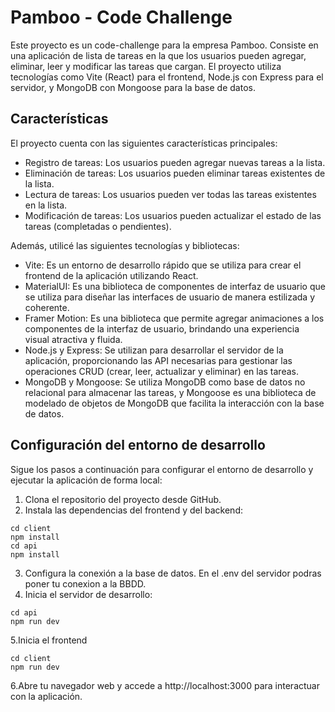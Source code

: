 # Pamboo - Code Challenge

Este proyecto es un code-challenge para la empresa Pamboo. 
Consiste en una aplicación de lista de tareas en la que los usuarios pueden agregar, eliminar, leer y modificar las tareas que cargan. El proyecto utiliza tecnologías como Vite (React) para el frontend, Node.js con Express para el servidor, y MongoDB con Mongoose para la base de datos.

## Características

El proyecto cuenta con las siguientes características principales:

- Registro de tareas: Los usuarios pueden agregar nuevas tareas a la lista.
- Eliminación de tareas: Los usuarios pueden eliminar tareas existentes de la lista.
- Lectura de tareas: Los usuarios pueden ver todas las tareas existentes en la lista.
- Modificación de tareas: Los usuarios pueden actualizar el estado de las tareas (completadas o pendientes).

Además, utilicé las siguientes tecnologías y bibliotecas:

- Vite: Es un entorno de desarrollo rápido que se utiliza para crear el frontend de la aplicación utilizando React.
- MaterialUI: Es una biblioteca de componentes de interfaz de usuario que se utiliza para diseñar las interfaces de usuario de manera estilizada y coherente.
- Framer Motion: Es una biblioteca que permite agregar animaciones a los componentes de la interfaz de usuario, brindando una experiencia visual atractiva y fluida.
- Node.js y Express: Se utilizan para desarrollar el servidor de la aplicación, proporcionando las API necesarias para gestionar las operaciones CRUD (crear, leer, actualizar y eliminar) en las tareas.
- MongoDB y Mongoose: Se utiliza MongoDB como base de datos no relacional para almacenar las tareas, y Mongoose es una biblioteca de modelado de objetos de MongoDB que facilita la interacción con la base de datos.

## Configuración del entorno de desarrollo

Sigue los pasos a continuación para configurar el entorno de desarrollo y ejecutar la aplicación de forma local:

1. Clona el repositorio del proyecto desde GitHub. 
2. Instala las dependencias del frontend y del backend:
```shell
cd client
npm install
cd api
npm install
```
3. Configura la conexión a la base de datos. En el .env del servidor podras poner tu conexion a la BBDD.
4. Inicia el servidor de desarrollo:
```shell
cd api
npm run dev
```
5.Inicia el frontend
```shell
cd client
npm run dev
```
6.Abre tu navegador web y accede a http://localhost:3000 para interactuar con la aplicación.


